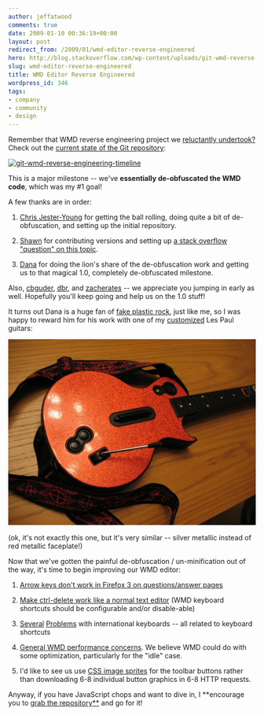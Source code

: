 ```yaml
---
author: jeffatwood
comments: true
date: 2009-01-10 00:36:19+00:00
layout: post
redirect_from: /2009/01/wmd-editor-reverse-engineered
hero: http://blog.stackoverflow.com/wp-content/uploads/git-wmd-reverse-engineering-timeline1.png
slug: wmd-editor-reverse-engineered
title: WMD Editor Reverse Engineered
wordpress_id: 346
tags:
- company
- community
- design
---
```



Remember that WMD reverse engineering project we [reluctantly undertook?](http://blog.stackoverflow.com/2008/12/reverse-engineering-the-wmd-editor/) Check out the [current state of the Git repository](http://github.com/cky/wmd/network):



[![git-wmd-reverse-engineering-timeline](http://blog.stackoverflow.com/wp-content/uploads/git-wmd-reverse-engineering-timeline1.png)](http://github.com/cky/wmd/network)



This is a major milestone -- we've **essentially de-obfuscated the WMD code**, which was my #1 goal!



A few thanks are in order:







  1. [Chris Jester-Young](http://stackoverflow.com/users/13/chris-jester-young) for getting the ball rolling, doing quite a bit of de-obfuscation, and setting up the initial repository.

  2. [Shawn](http://stackoverflow.com/users/26/shawn) for contributing versions and setting up [a stack overflow "question" on this topic](http://stackoverflow.com/questions/406132/reverse-engineering-the-wmd-editor).

  3. [Dana](http://stackoverflow.com/users/3161/dana) for doing the lion's share of the de-obfuscation work and getting us to that magical 1.0, completely de-obfuscated milestone.




Also, [cbguder](http://stackoverflow.com/users/2119/can-berk-g252der), [dbr](http://stackoverflow.com/users/745/dbr), and [zacherates](http://stackoverflow.com/users/2603/zacherates) -- we appreciate you jumping in early as well. Hopefully you'll keep going and help us on the 1.0 stuff!



It turns out Dana is a huge fan of [fake plastic rock](http://www.fakeplasticrock.com/), just like me, so I was happy to reward him for his work with one of my [customized](http://www.fakeplasticrock.com/2008/11/09/guitar-hero-world-tour-guitar-the-best-fake-plastic-axe-ever/) Les Paul guitars:



![blood-voodoo-red-metallic-guitar](/images/wordpress/bloodvoodooguitarjx81.jpg)



(ok, it's not exactly this one, but it's very similar -- silver metallic instead of red metallic faceplate!)



Now that we've gotten the painful de-obfuscation / un-minification out of the way, it's time to begin improving our WMD editor:




  1. [Arrow keys don't work in Firefox 3 on questions/answer pages](http://stackoverflow.uservoice.com/pages/general/suggestions/14681-arrow-keys-don-t-work-on-question-answers-pages)

  2. [Make ctrl-delete work like a normal text editor](http://stackoverflow.uservoice.com/pages/general/suggestions/16598-make-ctrl-delete-work-like-a-normal-text-editor) (WMD keyboard shortcuts should be configurable and/or disable-able)

  3. [Several](http://stackoverflow.uservoice.com/pages/general/suggestions/19254-disabled-characters-in-editor) [Problems](http://stackoverflow.uservoice.com/pages/general/suggestions/38866-fix-the-backslash-in-the-markdown-editor) with international keyboards -- all related to keyboard shortcuts

  4. [General WMD performance concerns](http://stackoverflow.uservoice.com/pages/general/suggestions/86059-improve-performance-of-so-on-firefox3-on-windows). We believe WMD could do with some optimization, particularly for the "idle" case.

  5. I'd like to see us use [CSS image sprites](http://www.alistapart.com/articles/sprites) for the toolbar buttons rather than downloading 6-8 individual button graphics in 6-8 HTTP requests.




Anyway, if you have JavaScript chops and want to dive in, I **encourage you to [grab the repository**](http://code.google.com/p/wmd-new/) and go for it!

